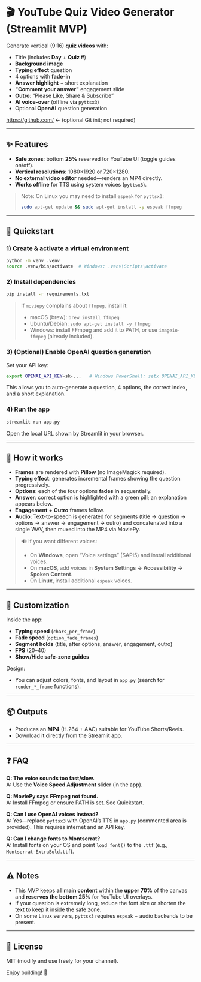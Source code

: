 # 🎬 YouTube Quiz Video Generator (Streamlit MVP)

Generate vertical (9:16) **quiz videos** with:
- Title (includes **Day** + **Quiz #**)
- **Background image**
- **Typing effect** question
- 4 options with **fade-in**
- **Answer highlight** + short explanation
- **"Comment your answer"** engagement slide
- **Outro**: “Please Like, Share & Subscribe”
- **AI voice-over** (offline via `pyttsx3`)
- Optional **OpenAI** question generation

https://github.com/  ← (optional Git init; not required)

---

## ✨ Features
- **Safe zones**: bottom **25%** reserved for YouTube UI (toggle guides on/off).
- **Vertical resolutions**: 1080×1920 or 720×1280.
- **No external video editor** needed—renders an MP4 directly.
- **Works offline** for TTS using system voices (`pyttsx3`).

> Note: On Linux you may need to install `espeak` for `pyttsx3`:
> ```bash
> sudo apt-get update && sudo apt-get install -y espeak ffmpeg
> ```

---

## 🚀 Quickstart

### 1) Create & activate a virtual environment
```bash
python -m venv .venv
source .venv/bin/activate  # Windows: .venv\Scripts\activate
```

### 2) Install dependencies
```bash
pip install -r requirements.txt
```

> If `moviepy` complains about `ffmpeg`, install it:
> - macOS (brew): `brew install ffmpeg`
> - Ubuntu/Debian: `sudo apt-get install -y ffmpeg`
> - Windows: install FFmpeg and add it to PATH, or use `imageio-ffmpeg` (already included).

### 3) (Optional) Enable OpenAI question generation
Set your API key:
```bash
export OPENAI_API_KEY=sk-...   # Windows PowerShell: setx OPENAI_API_KEY "sk-..."
```
This allows you to auto-generate a question, 4 options, the correct index, and a short explanation.

### 4) Run the app
```bash
streamlit run app.py
```
Open the local URL shown by Streamlit in your browser.

---

## 🧠 How it works

- **Frames** are rendered with **Pillow** (no ImageMagick required).
- **Typing effect**: generates incremental frames showing the question progressively.
- **Options**: each of the four options **fades in** sequentially.
- **Answer**: correct option is highlighted with a green pill; an explanation appears below.
- **Engagement** + **Outro** frames follow.
- **Audio**: Text-to-speech is generated for segments (title → question → options → answer → engagement → outro) and concatenated into a single WAV, then muxed into the MP4 via MoviePy.

> 🔊 If you want different voices:
> - On **Windows**, open “Voice settings” (SAPI5) and install additional voices.
> - On **macOS**, add voices in **System Settings → Accessibility → Spoken Content**.
> - On **Linux**, install additional `espeak` voices.

---

## 🧩 Customization

Inside the app:
- **Typing speed** (`chars_per_frame`)
- **Fade speed** (`option_fade_frames`)
- **Segment holds** (title, after options, answer, engagement, outro)
- **FPS** (20–40)
- **Show/Hide safe-zone guides**

Design:
- You can adjust colors, fonts, and layout in `app.py` (search for `render_*_frame` functions).

---

## 📦 Outputs

- Produces an **MP4** (H.264 + AAC) suitable for YouTube Shorts/Reels.
- Download it directly from the Streamlit app.

---

## ❓ FAQ

**Q: The voice sounds too fast/slow.**  
A: Use the **Voice Speed Adjustment** slider (in the app).

**Q: MoviePy says FFmpeg not found.**  
A: Install FFmpeg or ensure PATH is set. See Quickstart.

**Q: Can I use OpenAI voices instead?**  
A: Yes—replace `pyttsx3` with OpenAI’s TTS in `app.py` (commented area is provided). This requires internet and an API key.

**Q: Can I change fonts to Montserrat?**  
A: Install fonts on your OS and point `load_font()` to the `.ttf` (e.g., `Montserrat-ExtraBold.ttf`).

---

## ⚠️ Notes

- This MVP keeps **all main content** within the **upper 70%** of the canvas and **reserves the bottom 25%** for YouTube UI overlays.
- If your question is extremely long, reduce the font size or shorten the text to keep it inside the safe zone.
- On some Linux servers, `pyttsx3` requires `espeak` + audio backends to be present.

---

## 📄 License
MIT (modify and use freely for your channel).

Enjoy building! 🎉
